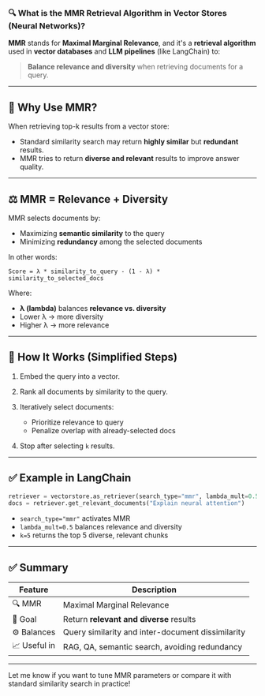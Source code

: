 ### 🔍 What is the **MMR Retrieval Algorithm** in Vector Stores (Neural Networks)?

**MMR** stands for **Maximal Marginal Relevance**, and it's a **retrieval algorithm** used in **vector databases** and **LLM pipelines** (like LangChain) to:

> **Balance relevance and diversity** when retrieving documents for a query.

---

## 🧠 Why Use MMR?

When retrieving top-k results from a vector store:

* Standard similarity search may return **highly similar** but **redundant** results.
* MMR tries to return **diverse and relevant** results to improve answer quality.

---

## ⚖️ MMR = Relevance + Diversity

MMR selects documents by:

* Maximizing **semantic similarity** to the query
* Minimizing **redundancy** among the selected documents

In other words:

```text
Score = λ * similarity_to_query - (1 - λ) * similarity_to_selected_docs
```

Where:

* **λ (lambda)** balances **relevance vs. diversity**
* Lower λ → more diversity
* Higher λ → more relevance

---

## 🧰 How It Works (Simplified Steps)

1. Embed the query into a vector.
2. Rank all documents by similarity to the query.
3. Iteratively select documents:

   * Prioritize relevance to query
   * Penalize overlap with already-selected docs
4. Stop after selecting `k` results.

---

## ✅ Example in LangChain

```python
retriever = vectorstore.as_retriever(search_type="mmr", lambda_mult=0.5, k=5)
docs = retriever.get_relevant_documents("Explain neural attention")
```

* `search_type="mmr"` activates MMR
* `lambda_mult=0.5` balances relevance and diversity
* `k=5` returns the top 5 diverse, relevant chunks

---

## ✅ Summary

| Feature      | Description                                       |
| ------------ | ------------------------------------------------- |
| 🔍 MMR       | Maximal Marginal Relevance                        |
| 📌 Goal      | Return **relevant and diverse** results           |
| ⚙️ Balances  | Query similarity and inter-document dissimilarity |
| 📈 Useful in | RAG, QA, semantic search, avoiding redundancy     |

---

Let me know if you want to tune MMR parameters or compare it with standard similarity search in practice!


